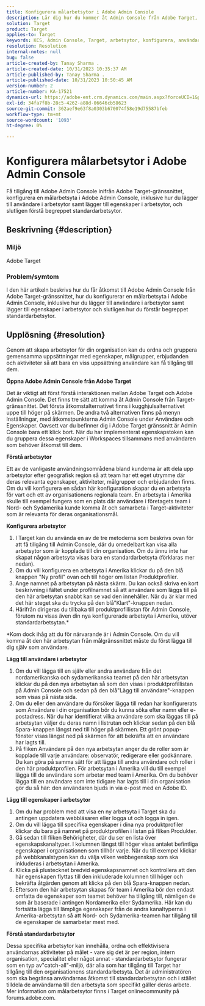 ```yaml
---
title: Konfigurera målarbetsytor i Adobe Admin Console
description: Lär dig hur du kommer åt Admin Console från Adobe Target, förstår och konfigurerar arbetsytan och lägger till användare och egenskaper.
solution: Target
product: Target
applies-to: Target
keywords: KCS, Admin Console, Target, arbetsytor, konfigurera, användare, egenskaper
resolution: Resolution
internal-notes: null
bug: false
article-created-by: Tanay Sharma .
article-created-date: 10/31/2023 10:35:37 AM
article-published-by: Tanay Sharma .
article-published-date: 10/31/2023 10:50:45 AM
version-number: 2
article-number: KA-17521
dynamics-url: https://adobe-ent.crm.dynamics.com/main.aspx?forceUCI=1&pagetype=entityrecord&etn=knowledgearticle&id=cd0bb035-d977-ee11-8179-6045bd006149
exl-id: 34fa7f8b-28c5-4262-a88d-06646cb58623
source-git-commit: 362aef9e63f8a0303b670074f58e19d75587bfeb
workflow-type: tm+mt
source-wordcount: '1093'
ht-degree: 0%

---
```


# Konfigurera målarbetsytor i Adobe Admin Console


Få tillgång till Adobe Admin Console inifrån Adobe Target-gränssnittet, konfigurera en målarbetsyta i Adobe Admin Console, inklusive hur du lägger till användare i arbetsytor samt lägger till egenskaper i arbetsytor, och slutligen förstå begreppet standardarbetsytor.

## Beskrivning {#description}


### Miljö

Adobe Target

### Problem/symtom

I den här artikeln beskrivs hur du får åtkomst till Adobe Admin Console från Adobe Target-gränssnittet, hur du konfigurerar en målarbetsyta i Adobe Admin Console, inklusive hur du lägger till användare i arbetsytor samt lägger till egenskaper i arbetsytor och slutligen hur du förstår begreppet standardarbetsytor.


## Upplösning {#resolution}


Genom att skapa arbetsytor för din organisation kan du ordna och gruppera gemensamma uppsättningar med egenskaper, målgrupper, erbjudanden och aktiviteter så att bara en viss uppsättning användare kan få tillgång till dem.

<b>Öppna Adobe Admin Console från Adobe Target</b>

Det är viktigt att först förstå interaktionen mellan Adobe Target och Adobe Admin Console. Det finns tre sätt att komma åt Admin Console från Target-gränssnittet. Det första åtkomstalternativet finns i kugghjulsalternativet uppe till höger på skärmen. De andra två alternativen finns på menyn Inställningar, med åtkomstpunkterna Admin Console under Användare och Egenskaper. Oavsett var du befinner dig i Adobe Target gränssnitt är Admin Console bara ett klick bort. När du har implementerat egenskapstoken kan du gruppera dessa egenskaper i Workspaces tillsammans med användaren som behöver åtkomst till dem.

<b>Förstå arbetsytor</b>

Ett av de vanligaste användningsområdena bland kunderna är att dela upp arbetsytor efter geografisk region så att team har ett eget utrymme där deras relevanta egenskaper, aktiviteter, målgrupper och erbjudanden finns. Om du vill konfigurera en sådan här konfiguration skapar du en arbetsyta för vart och ett av organisationens regionala team. En arbetsyta i Amerika skulle till exempel fungera som en plats där användare i företagets team i Nord- och Sydamerika kunde komma åt och samarbeta i Target-aktiviteter som är relevanta för deras organisationsmål.

<b>Konfigurera arbetsytor</b>

1. I Target kan du använda en av de tre metoderna som beskrivs ovan för att få tillgång till Admin Console, där du omedelbart kan visa alla arbetsytor som är kopplade till din organisation. Om du ännu inte har skapat någon arbetsyta visas bara en standardarbetsyta (förklaras mer nedan).
2. Om du vill konfigurera en arbetsyta i Amerika klickar du på den blå knappen &quot;Ny profil&quot; ovan och till höger om listan Produktprofiler.
3. Ange namnet på arbetsytan på nästa skärm. Du kan också skriva en kort beskrivning i fältet under profilnamnet så att användare som läggs till på den här arbetsytan snabbt kan se vad den innehåller. När du är klar med det här steget ska du trycka på den blå&quot;Klart&quot;-knappen nedan.
4. Härifrån dirigeras du tillbaka till produktprofillistan för Admin Console, förutom nu visas även din nya konfigurerade arbetsyta i Amerika, utöver standardarbetsytan.\*


\*Kom dock ihåg att du för närvarande är i Admin Console. Om du vill komma åt den här arbetsytan från målgränssnittet måste du först lägga till dig själv som användare.

<b>Lägg till användare i arbetsytor</b>

1. Om du vill lägga till en själv eller andra användare från det nordamerikanska och sydamerikanska teamet på den här arbetsytan klickar du på den nya arbetsytan så som den visas i produktprofillistan på Admin Console och sedan på den blå&quot;Lägg till användare&quot;-knappen som visas på nästa sida.
2. Om du eller den användare du försöker lägga till redan har konfigurerats som Användare i din organisation bör du kunna söka efter namn eller e-postadress. När du har identifierat vilka användare som ska läggas till på arbetsytan väljer du deras namn i listrutan och klickar sedan på den blå Spara-knappen längst ned till höger på skärmen. Ett grönt popup-fönster visas längst ned på skärmen för att bekräfta att en användare har lagts till.
3. På fliken Användare på den nya arbetsytan anger du de roller som är kopplade till varje användare: observatör, redigerare eller godkännare. Du kan göra på samma sätt för att lägga till andra användare och roller i den här produktprofilen. För arbetsytan i Amerika vill du till exempel lägga till de användare som arbetar med team i Amerika. Om du behöver lägga till en användare som inte tidigare har lagts till i din organisation gör du så här: den användaren bjuds in via e-post med en Adobe ID.


<b>Lägg till egenskaper i arbetsytor</b>

1. Om du har problem med att visa en ny arbetsyta i Target ska du antingen uppdatera webbläsaren eller logga ut och logga in igen.
2. Om du vill lägga till specifika egenskaper i dina nya produktprofiler klickar du bara på namnet på produktprofilen i listan på fliken Produkter.
3. Gå sedan till fliken Behörigheter, där du ser en lista över egenskapskanaltyper. I kolumnen längst till höger visas antalet befintliga egenskaper i organisationen som tillhör varje. När du till exempel klickar på webbkanalstypen kan du välja vilken webbegenskap som ska inkluderas i arbetsytan i Amerika.
4. Klicka på plustecknet bredvid egenskapsnamnet och kontrollera att den här egenskapen flyttas till den inkluderade kolumnen till höger och bekräfta åtgärden genom att klicka på den blå Spara-knappen nedan.
5. Eftersom den här arbetsytan skapas för team i Amerika bör den endast omfatta de egenskaper som teamet behöver ha tillgång till, nämligen de som är baserade i antingen Nordamerika eller Sydamerika. Här kan du fortsätta lägga till lämpliga egenskaper från de andra kanaltyperna i Amerika-arbetsytan så att Nord- och Sydamerika-teamen har tillgång till de egenskaper de samarbetar mest med.


<b>Förstå standardarbetsytor</b>

Dessa specifika arbetsytor kan innehålla, ordna och effektivisera användarnas aktiviteter på målet - vare sig det är per region, intern organisation, specialitet eller något annat - standardarbetsytor fungerar som en typ av&quot;catch-all&quot;-miljö, där alla som har tillgång till Target har tillgång till den organisationens standardarbetsyta. Det är administratören som ska begränsa användarnas åtkomst till standardarbetsytan och i stället tilldela de användarna till den arbetsyta som specifikt gäller deras arbete. Mer information om målarbetsytor finns i Target onlinecommunity på forums.adobe.com.
